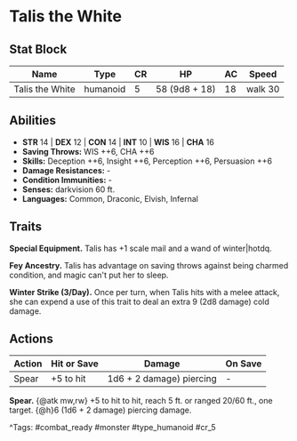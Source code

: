 # Talis the White

## Stat Block

| Name | Type | CR | HP | AC | Speed |
|------|------|----|----|----|-------|
| Talis the White | humanoid | 5 | 58 (9d8 + 18) | 18 | walk 30 |

## Abilities

- **STR** 14 | **DEX** 12 | **CON** 14 | **INT** 10 | **WIS** 16 | **CHA** 16
- **Saving Throws:** WIS ++6, CHA ++6  
- **Skills:** Deception ++6, Insight ++6, Perception ++6, Persuasion ++6  
- **Damage Resistances:** -  
- **Condition Immunities:** -  
- **Senses:** darkvision 60 ft.  
- **Languages:** Common, Draconic, Elvish, Infernal

## Traits

**Special Equipment.** Talis has +1 scale mail and a wand of winter|hotdq.

**Fey Ancestry.** Talis has advantage on saving throws against being charmed condition, and magic can't put her to sleep.

**Winter Strike (3/Day).** Once per turn, when Talis hits with a melee attack, she can expend a use of this trait to deal an extra 9 (2d8 damage) cold damage.


## Actions

| Action | Hit or Save | Damage | On Save |
|--------|--------------|--------|----------|
| Spear | +5 to hit | 1d6 + 2 damage) piercing | - |

**Spear.** {@atk mw,rw} +5 to hit to hit, reach 5 ft. or ranged 20/60 ft., one target. {@h}6 (1d6 + 2 damage) piercing damage.


^Tags: #combat_ready #monster #type_humanoid #cr_5